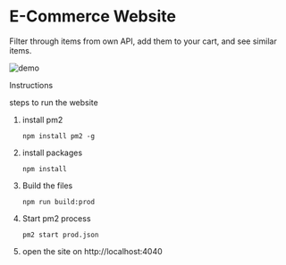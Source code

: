 E-Commerce Website
===

Filter through items from own API, add them to your cart, and see similar items.

![demo](ecommerce.gif)

Instructions

steps to run the website

1. install pm2

	`npm install pm2 -g`


2. install packages

	`npm install`


3. Build the files

	`npm run build:prod`


4. Start pm2 process

	`pm2 start prod.json`

5. open the site on http://localhost:4040
